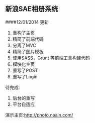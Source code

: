 新浪SAE相册系统
---

####12/01/2014 更新

1. 重构了主页 
2. 精简了前端代码
3. 分离了MVC
4. 精简了图片模板
5. 使用SASS，Grunt 等前端工具构建代码 
6. 模块化主页
8. 重写了POST
9. 重写了Login

待完成:

1. 后台的重写
2. 平台自适应

演示主页:<http://photo.naaln.com/>